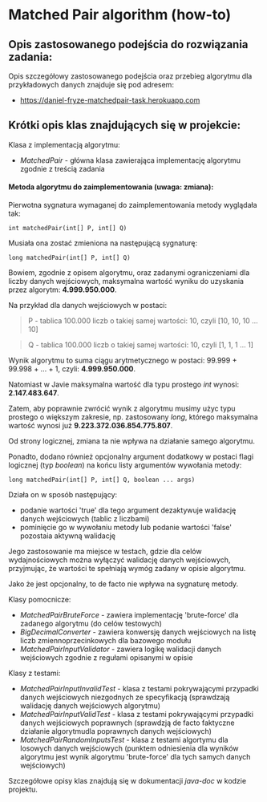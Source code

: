 # Matched Pair algorithm (how-to)

## Opis zastosowanego podejścia do rozwiązania zadania:

Opis szczegółowy zastosowanego podejścia oraz przebieg algorytmu dla przykładowych danych znajduje się pod adresem:

* https://daniel-fryze-matchedpair-task.herokuapp.com

## Krótki opis klas znajdujących się w projekcie:

Klasa z implementacją algorytmu:

* _MatchedPair_ - główna klasa zawierająca implementację algorytmu zgodnie z treścią zadania

#### Metoda algorytmu do zaimplementowania **(uwaga: zmiana)**:

Pierwotna sygnatura wymaganej do zaimplementowania metody wyglądała tak:
```
int matchedPair(int[] P, int[] Q)
```
Musiała ona zostać zmieniona na następującą sygnaturę:
```
long matchedPair(int[] P, int[] Q)
```
Bowiem, zgodnie z opisem algorytmu, oraz zadanymi ograniczeniami dla liczby danych wejściowych, maksymalna wartość wyniku do uzyskania przez algorytm: **4.999.950.000**.

Na przykład dla danych wejściowych w postaci:

>P - tablica 100.000 liczb o takiej samej wartości: 10, czyli [10, 10, 10 ... 10]

>Q - tablica 100.000 liczb o takiej samej wartości: 10, czyli [1, 1, 1 ... 1]

Wynik algorytmu to suma ciągu arytmetycznego w postaci: 99.999 + 99.998 + ... + 1, czyli: **4.999.950.000**.

Natomiast w Javie maksymalna wartość dla typu prostego _int_ wynosi: **2.147.483.647**.

Zatem, aby poprawnie zwrócić wynik z algorytmu musimy użyc typu prostego o większym zakresie, np. zastosowany _long_, którego maksymalna wartość wynosi już **9.223.372.036.854.775.807**. 

Od strony logicznej, zmiana ta nie wpływa na działanie samego algorytmu.

Ponadto, dodano również opcjonalny argument dodatkowy w postaci flagi logicznej (typ _boolean_) na końcu listy argumentów wywołania metody:
```
long matchedPair(int[] P, int[] Q, boolean ... args)
```
Działa on w sposób następujący:
* podanie wartości 'true' dla tego argument dezaktywuje walidację danych wejściowych (tablic z liczbami)
* pominięcie go w wywołaniu metody lub podanie wartości 'false' pozostaia aktywną walidację

Jego zastosowanie ma miejsce w testach, gdzie dla celów wydajnościowych można wyłączyć walidację danych wejściowych, przyjmując, że wartości te spełniają wymóg zadany w opisie algorytmu. 

Jako że jest opcjonalny, to de facto nie wpływa na sygnaturę metody.

Klasy pomocnicze:

* _MatchedPairBruteForce_ - zawiera implementację 'brute-force' dla zadanego algorytmu (do celów testowych)
* _BigDecimalConverter_ - zawiera konwersję danych wejściowych na listę liczb zmiennoprzecinkowych dla bazowego modułu
* _MatchedPairInputValidator_ - zawiera logikę walidacji danych wejściowych zgodnie z regułami opisanymi w opisie

Klasy z testami:

* _MatchedPairInputInvalidTest_ - klasa z testami pokrywającymi przypadki danych wejściowych niezgodnych ze specyfikacją (sprawdzają walidację danych wejściowych algorytmu)
* _MatchedPairInputValidTest_ - klasa z testami pokrywającymi przypadki danych wejściowych poprawnych (sprawdzją de facto faktyczne działanie algorytmudla poprawnych danych wejściowych)
* _MatchedPairRandomInputsTest_ - klasa z testami algortymu dla losowych danych wejściowych (punktem odniesienia dla wyników algorytmu jest wynik algorytmu 'brute-force' dla tych samych danych wejściowych)

Szczegółowe opisy klas znajdują się w dokumentacji _java-doc_ w kodzie projektu.
